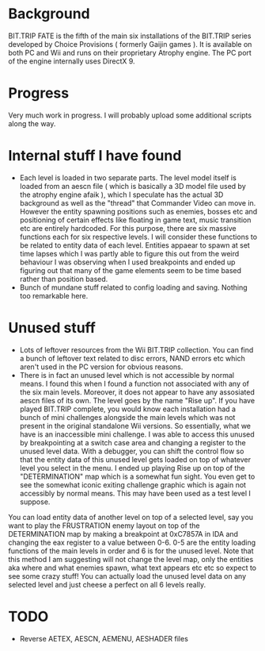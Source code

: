 # Background

BIT.TRIP FATE is the fifth of the main six installations of the BIT.TRIP series developed by Choice Provisions ( formerly Gaijin games ). It is available on both PC and Wii and runs on their proprietary Atrophy engine. The PC port of the engine internally uses DirectX 9.

# Progress

Very much work in progress. I will probably upload some additional scripts along the way.

# Internal stuff I have found

* Each level is loaded in two separate parts. The level model itself is loaded from an aescn file ( which is basically a 3D model file used by the atrophy engine afaik ), which I speculate has the actual 3D background as well as the "thread" that Commander Video can move in. However the entity spawning positions such as enemies, bosses etc and positioning of certain effects like floating in game text, music transition etc are entirely hardcoded. For this purpose, there are six massive functions each for six respective levels. I will consider these functions to be related to entity data of each level. Entities appaear to spawn at set time lapses which I was partly able to figure this out from the weird behaviour I was observing when I used breakpoints and ended up figuring out that many of the game elements seem to be time based rather than position based.
* Bunch of mundane stuff related to config loading and saving. Nothing too remarkable here.

# Unused stuff
* Lots of leftover resources from the Wii BIT.TRIP collection. You can find a bunch of leftover text related to disc errors, NAND errors etc which aren't used in the PC version for obvious reasons.
* There is in fact an unused level which is not accessible by normal means. I found this when I found a function not associated with any of the six main levels. Moreover, it does not appear to have any assosiated aescn files of its own. The level goes by the name "Rise up". If you have played BIT.TRIP complete, you would know each installation had a bunch of mini challenges alongside the main levels which was not present in the original standalone Wii versions. So essentially, what we have is an inaccessible mini challenge. I was able to access this unused by breakpointing at a switch case area and changing a register to the unused level data. With a debugger, you can shift the control flow so that the entity data of this unused level gets loaded on top of whatever level you select in the menu. I ended up playing Rise up on top of the "DETERMINATION" map which is a somewhat fun sight. You even get to see the somewhat iconic exiting challenge graphic which is again not accessibly by normal means. This may have been used as a test level I suppose.


You can load entity data of another level on top of a selected level, say you want to play the FRUSTRATION enemy layout on top of the DETERMINATION map by making a breakpoint at 0xC7857A in IDA and changing the eax register to a value between 0-6. 0-5 are the entity loading functions of the main levels in order and 6 is for the unused level. Note that this method I am suggesting will not change the level map, only the entities aka where and what enemies spawn, what text appears etc etc so expect to see some crazy stuff! You can actually load the unused level data on any selected level and just cheese a perfect on all 6 levels really.

# TODO
* Reverse AETEX, AESCN, AEMENU, AESHADER files
